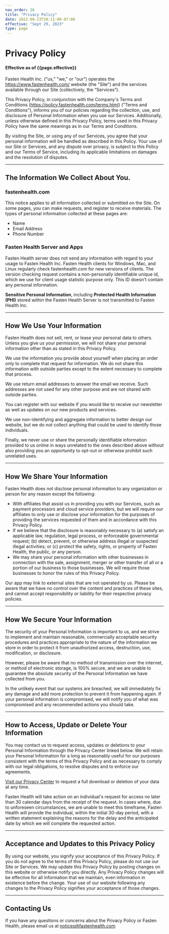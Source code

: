 ```yaml
---
nav_order: 26
title: "Privacy Policy"
date: 2022-08-23T20:11:00-07:00
effective: "Sept 29, 2023"
type: page
---
```


# Privacy Policy

#### Effective as of {{page.effective}}

Fasten Health Inc. ("us," "we," or "our") operates the https://www.fastenhealth.com/ website (the "Site") and the services available through our Site (collectively, the “Services”).

This Privacy Policy, in conjunction with the Company's Terms and Conditions (https://policy.fastenhealth.com/terms.html) ("Terms and Conditions"), 
informs you of our policies regarding the collection, use, and disclosure of Personal Information when you use our Services. 
Additionally, unless otherwise defined in this Privacy Policy, terms used in this Privacy Policy have the same meanings as in our Terms and Conditions.

By visiting the Site, or using any of our Services, you agree that your personal information will be handled as described in this Policy. 
Your use of our Site or Services, and any dispute over privacy, is subject to this Policy and our Terms of Service, including its applicable 
limitations on damages and the resolution of disputes.

----

## The Information We Collect About You.

### fastenhealth.com

This notice applies to all information collected or submitted on the Site. On some pages, you can make requests, and register to receive materials. 
The types of personal information collected at these pages are:

- Name
- Email Address
- Phone Number

### Fasten Health Server and Apps

Fasten Health server does not send any information with regard to your usage to Fasten Health Inc. Fasten Health clients for Windows, Mac, 
and Linux regularly check fastenhealth.com for new versions of clients. The version checking request contains a non-personally 
identifiable unique id, which we use for client usage statistic purpose only. This ID doesn't contain any personal information. 

**Sensitive Personal Information**, including **Protected Health Information (PHI)** stored within the Fasten Health Server is not 
transmitted to Fasten Health Inc. 

---

## How We Use Your Information

Fasten Health does not sell, rent, or lease your personal data to others. Unless you give us your permission, we will not 
share your personal information other than as stated in this Privacy Policy.

We use the information you provide about yourself when placing an order only to complete that request for information. 
We do not share this information with outside parties except to the extent necessary to complete that process.

We use return email addresses to answer the email we receive. Such addresses are not used for any other purpose and are 
not shared with outside parties.

You can register with our website if you would like to receive our newsletter as well as updates on our new products and 
services. 

We use non-identifying and aggregate information to better design our website, but we do not collect anything that 
could be used to identify those individuals.

Finally, we never use or share the personally identifiable information provided to us online in ways unrelated to the ones 
described above without also providing you an opportunity to opt-out or otherwise prohibit such unrelated uses.

---

## How We Share Your Information

Fasten Health does not disclose personal information to any organization or person for any reason except the following:

- With affiliates that assist us in providing you with our Services, such as payment processors and cloud service providers, but we will require our affiliates to only use or disclose your information for the purposes of providing the services requested of them and in accordance with this Privacy Policy.
- If we believe that the disclosure is reasonably necessary to (a) satisfy an applicable law, regulation, legal process, or enforceable governmental request; (b) detect, prevent, or otherwise address illegal or suspected illegal activities; or (c) protect the safety, rights, or property of Fasten Health, the public, or any person.
- We may share your personal information with other businesses in connection with the sale, assignment, merger or other transfer of all or a portion of our business to those businesses. We will require those businesses to honor the rules of this Privacy Policy.

Our app may link to external sites that are not operated by us. Please be aware that we have no control over the content and practices of these sites, and cannot accept responsibility or liability for their respective privacy policies.

---

## How We Secure Your Information

The security of your Personal Information is important to us, and we strive to implement and maintain reasonable, commercially 
acceptable security procedures and practices appropriate to the nature of the information we store in order to protect 
it from unauthorized access, destruction, use, modification, or disclosure.

However, please be aware that no method of transmission over the internet, or method of electronic storage, is 100% secure, 
and we are unable to guarantee the absolute security of the Personal Information we have collected from you.

In the unlikely event that our systems are breached, we will immediately fix any damage and add more protection to prevent
it from happening again. If your personal information is compromised, we will notify you of what was compromised and any
recommended actions you should take.

---

## How to Access, Update or Delete Your Information

You may contact us to request access, updates or deletions to your Personal Information through the Privacy Center linked 
below. We will retain your Personal Information for a long as reasonably useful for our purposes consistent with 
the terms of this Privacy Policy and as necessary to comply with our legal obligations, to 
resolve disputes and to enforce our agreements.

[Visit our Privacy Center](https://compliance.fastenhealth.com/) to request a full download or deletion of your data at any time.

Fasten Health will take action on an individual's request for access no later than 30 calendar days from the receipt of 
the request. In cases where, due to unforeseen circumstances, we are unable to meet this timeframe, Fasten Health will provide 
the individual, within the initial 30-day period, with a written statement explaining the reasons for the delay and the 
anticipated date by which we will complete the requested action.

---

## Acceptance and Updates to this Privacy Policy

By using our website, you signify your acceptance of this Privacy Policy. If you do not agree to the terms of this 
Privacy Policy, please do not use our Site or Services. We may update this Privacy Policy by posting changes on this website or 
otherwise notify you directly. Any Privacy Policy changes will be effective for all information that we maintain, even 
information in existence before the change. Your use of our website following any changes to the Privacy Policy signifies 
your acceptance of those changes.

---

## Contacting Us

If you have any questions or concerns about the Privacy Policy or Fasten Health, please email us at [notices@fastenhealth.com](mailto:notices@fastenhealth.com)


